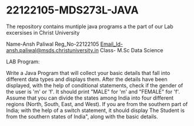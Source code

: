 # 22122105-MDS273L-JAVA

The repository contains muntiple java programs a the part of our Lab excersises in Christ University

Name-Ansh Paliwal
Reg_No-22122105
Email_Id-ansh.paliwal@msds.christuniversity.in
Class- M.Sc Data Science

LAB Program:

Write a Java Program that will collect your basic details that fall into different data types and displays them.
After the details have been displayed, with the help of conditional statements, check if the gender of the user is 'm' or 'f'. It should print "MALE" for 'm' and 
"FEMALE" for 'f'.
Assume that you can divide the states among India into four different regions (North, South, East, and West). If you are from the southern part of India; with the 
help of a switch statement, it should display The Student is from the southern states of India", along with the basic details.
